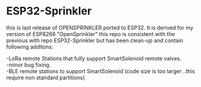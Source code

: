 # ESP32-Sprinkler
this is last release of OPENSPRINKLER ported to ESP32.
It is derived for my version of ESP8266 "OpenSprinkler"
this repo is consistent with the previous with repo ESP32-Sprinkler but has been clean-up and contain following additons:

-LoRa remote Stations that fully support SmartSolenoid remote valves.   
-minor bug fixing.    
-BLE remote stations to support SmartSolenoid (code size is too larger ..this require non standard partitions)
